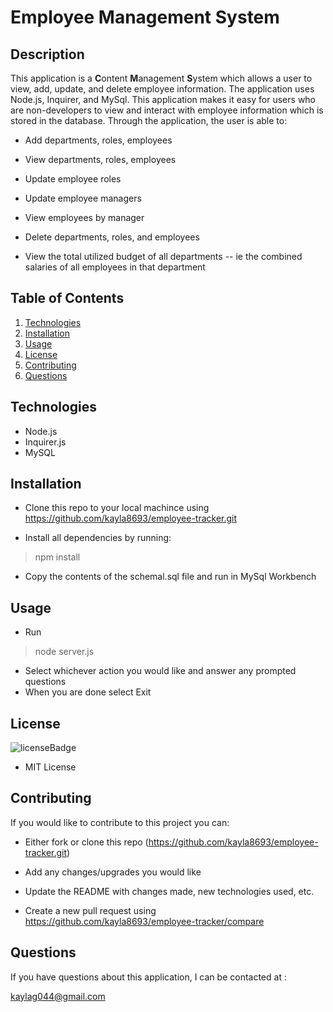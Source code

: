 # Employee Management System

## Description
This application is a **C**ontent **M**anagement **S**ystem which allows a user to view, add, update, and delete employee information. The application uses Node.js, Inquirer, and MySql. This application makes it easy for users who are non-developers to view and interact with employee information which is stored in the database. Through the application, the user is able to:

  * Add departments, roles, employees

  * View departments, roles, employees

  * Update employee roles

  * Update employee managers

  * View employees by manager

  * Delete departments, roles, and employees

  * View the total utilized budget of all departments -- ie the combined salaries of all employees in that department

## Table of Contents
1. [Technologies](#technologies)
2. [Installation](#installation)
3. [Usage](#usage)
4. [License](#license)
5. [Contributing](#contributing)
6. [Questions](#questions)

## Technologies
<p id='technologies'></p>

- Node.js
- Inquirer.js
- MySQL

## Installation
<p id='installation'></p>

- Clone this repo to your local machince using https://github.com/kayla8693/employee-tracker.git

- Install all dependencies by running:

>npm install

- Copy the contents of the schemal.sql file and run in MySql Workbench

## Usage
<p id='usage'></p>

- Run 

>node server.js 

- Select whichever action you would like and answer any prompted questions
- When you are done select Exit

## License
<p id='license'></p>

<img alt='licenseBadge' src='https://img.shields.io/badge/License-MIT License-BLUE'>
  
- MIT License

## Contributing
<p id='contributing'></p>

If you would like to contribute to this project you can:

- Either fork or clone this repo (https://github.com/kayla8693/employee-tracker.git)

- Add any changes/upgrades you would like

- Update the README with changes made, new technologies used, etc.

- Create a new pull request using https://github.com/kayla8693/employee-tracker/compare

## Questions
<p id='questions'></p>

If you have questions about this application, I can be contacted at :
  
kaylag044@gmail.com
